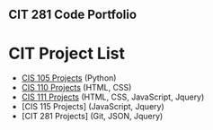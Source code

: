 ## CIT 281 Code Portfolio
# CIT Project List
* [CIS 105 Projects](https://piazza.com/uoregon/fall2012/cis105/home) (Python)
* [CIS 110 Projects](https://pages.uoregon.edu/hmarlton/110/) (HTML, CSS)
* [CIS 111 Projects](https://pages.uoregon.edu/hmarlton/110/) (HTML, CSS, JavaScript, Jquery)
* [CIS 115 Projects] (JavaScript, Jquery)
* [CIT 281 Projects] (Git, JSON, Jquery)
